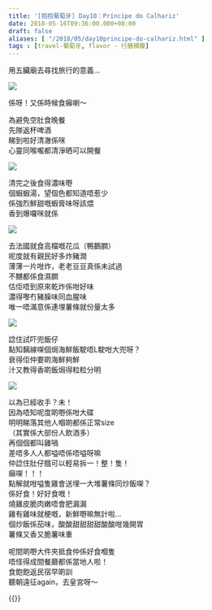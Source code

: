 ```yaml
---
title: '[抱抱葡萄牙] Day10：Príncipe do Calhariz'
date: 2018-05-16T09:36:00.000+08:00
draft: false
aliases: [ "/2018/05/day10principe-do-calhariz.html" ]
tags : [travel-葡萄牙, flavor - 行膳積腹]
---
```


用五臟廟去尋找旅行的意義...  

![](/images/portugal10g1.jpg)

係呀！又係時候食癲喇～  
  
為避免空肚食晚餐  
先隊返杯啤酒  
睇到啦好清澈係咪  
心靈同喉嚨都清淨晒可以開餐  

![](/images/portugal10g.jpg)

清完之後食得濃味嘢  
個蝦蝦湯，望個色都知道唔惹少  
係強烈鮮甜嘅蝦膏味呀該煨  
香到爆囉咪就係  

![](/images/portugal10g2.jpg)

去法國就食高檔嘅花瓜（鴨鵝膶）  
呢度就有親民好多炸豬潤  
薄薄一片咁炸，老老豆豆真係未試過  
不嬲都係食濕膶  
估佢唔到原來乾炸係咁好味  
濃得嚟冇豬臊味同血腥味  
唯一唔滿意係連埋薯條就份量太多  

![](/images/portugal10g3.jpg)

諗住試吓兜飯仔  
點知黐線㗎個焗海鮮飯駛唔L駛咁大兜呀？  
衰得佢仲要啲海鮮夠鮮  
汁又教得香啲飯焗得粒粒分明  

![](/images/portugal10g4.jpg)

以為已經收手？未！  
因為唔知呢度啲嘢係咁大碟  
明明睇落其他人嗰啲都係正常size  
（其實係大部份人飲酒多）  
再個個都叫雞喎  
差唔多人人都嗌唔係唔嗌呀嘛  
仲諗住肚仔餓可以輕易拆一！整！隻！  
癲㗎！！！  
點解就咁嗌隻雞會送埋一大堆薯條同炒飯㗎？  
係好食！好好食嘅！  
燒雞皮脆肉嫩唔會肥漏漏  
雞有雞味就梗嘅，新鮮嘢嘛無計啦...  
個炒飯係茄味，酸酸甜甜甜甜酸酸咁幾開胃  
薯條又香又脆薯味重  
  
呢間啲嘢大件夾抵食仲係好食嗰隻  
唔怪得成間餐廳都係當地人啦！  
食飽飽返民宿早啲訓  
聽朝遠征again，去皇宮呀～  
  

{{<portugal>}}  
